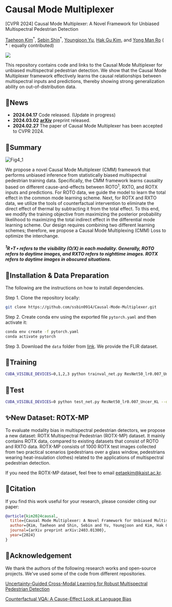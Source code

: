 # Causal Mode Multiplexer
[CVPR 2024] Causal Mode Multiplexer: A Novel Framework for Unbiased Multispectral Pedestrian Detection

<p>
  <a href="https://scholar.google.com/citations?user=9nYafYMAAAAJ&hl=en">Taeheon Kim</a><sup>*</sup>, 
  <a href="https://scholar.google.com/citations?user=a-wpcQEAAAAJ&hl=en">Sebin Shin</a><sup>*</sup>, 
  <a href="https://dblp.org/pid/266/1289.html">Youngjoon Yu</a>, 
  <a href="https://scholar.google.com/citations?user=Jgh1JYgAAAAJ&hl=en">Hak Gu Kim</a>, 
  and <a href="https://scholar.google.com/citations?user=IPzfF7cAAAAJ&hl=en">Yong Man Ro</a> 
  ( * : equally contributed)
</p>

<a href='https://arxiv.org/abs/2403.01300'><img src='https://img.shields.io/badge/Paper-Arxiv-red'></a>

This repository contains code and links to the Causal Mode Multiplexer for unbiased multispectral pedestrian detection. We show that the Causal Mode Multiplexer framework effectively learns the causal relationships between multispectral inputs and predictions, thereby showing strong generalization ability on out-of-distribution data.

## 📢News

- **2024.04.17** Code released. (Update in progress)
- **2024.03.02** [**arXiv**](https://arxiv.org/abs/2403.01300) preprint released. 
- **2024.02.27** The paper of Causal Mode Multiplexer has been accepted to CVPR 2024.

## 📝Summary

![Fig4_1](https://github.com/ssbin0914/Causal-Mode-Multiplexer/assets/101541087/7b90c4a0-ed92-464b-9bfb-9febe8f2d337)

We propose a novel Causal Mode Multiplexer (CMM) framework that performs unbiased inference from statistically biased multispectral pedestrian training data. Specifically, the CMM framework learns causality based on different cause-and-effects between ROTO<sup>1</sup>, RXTO, and ROTX inputs and predictions. For ROTO data, we guide the model to learn the total effect in the common mode learning scheme. Next, for ROTX and RXTO data, we utilize the tools of counterfactual intervention to eliminate the direct effect of thermal by subtracting it from the total effect. To this end, we modify the training objective from maximizing the posterior probability likelihood to maximizing the total indirect effect in the differential mode learning scheme. Our design requires combining two different learning schemes; therefore, we propose a Causal Mode Multiplexing (CMM) Loss to optimize the interchange.

##### <sup>1</sup>R⋆T⋆ refers to the visibility (O/X) in each modality. Generally, ROTO refers to daytime images, and RXTO refers to nighttime images. ROTX refers to daytime images in obscured situations.

## 🔧Installation & Data Preparation

The following are the instructions on how to install dependencies.

Step 1. Clone the repository locally:

```bash
git clone https://github.com/ssbin0914/Causal-Mode-Multiplexer.git
```

Step 2. Create conda env using the exported file `pytorch.yaml` and then activate it:

```bash
conda env create -f pytorch.yaml
conda activate pytorch
```

Step 3. Download the `data` folder from [link](). We provide the FLIR dataset. 

## 🔨Training
```bash
CUDA_VISIBLE_DEVICES=0,1,2,3 python trainval_net.py ResNet50_lr0.007_Uncer_KL --dataset kaist --cuda --mGPUs --bs 4 --cag --s 2 --types all --net res50 --UKLoss ON --lr 0.007 --lr_decay_step 1 --epochs 2
```

## 🧪Test
```bash
CUDA_VISIBLE_DEVICES=0 python test_net.py ResNet50_lr0.007_Uncer_KL --dataset kaist --cuda --cag --checkepoch 2 --checkpoint 1381 --checksession 2 --types all --UKLoss ON --net res50 --vis
```

## ✨New Dataset: ROTX-MP

To evaluate modality bias in multispectral pedestrian detectors, we propose a new dataset: ROTX Multispectral Pedestrian (ROTX-MP) dataset. It mainly contains ROTX data, compared to existing datasets that consist of ROTO and RXTO data. ROTX-MP consists of 1000 ROTX test images collected from two practical scenarios (pedestrians over a glass window, pedestrians wearing heat-insulation clothes) related to the applications of multispectral pedestrian detection.

If you need the ROTX-MP dataset, feel free to email eetaekim@kaist.ac.kr. 

## 📃Citation

If you find this work useful for your research, please consider citing our paper:

```bibtex
@article{kim2024causal,
  title={Causal Mode Multiplexer: A Novel Framework for Unbiased Multispectral Pedestrian Detection},
  author={Kim, Taeheon and Shin, Sebin and Yu, Youngjoon and Kim, Hak Gu and Ro, Yong Man},
  journal={arXiv preprint arXiv:2403.01300},
  year={2024}
}
```

## 🙏Acknowledgement

We thank the authors of the following research works and open-source projects. We've used some of the code from different repositories.

[Uncertainty-Guided Cross-Modal Learning for Robust Multispectral Pedestrian Detection](https://ieeexplore.ieee.org/abstract/document/9419080?casa_token=2iNnZoAqg20AAAAA:lAH7D-i2BnLKOY8ZnLuK_fU-M2sZBg-nlQn5sUgw9ksBPpLVkqlCdCW3EfJ50N9-AHkAHt_J)

[Counterfactual VQA: A Cause-Effect Look at Language Bias](https://github.com/yuleiniu/cfvqa?tab=readme-ov-file)
